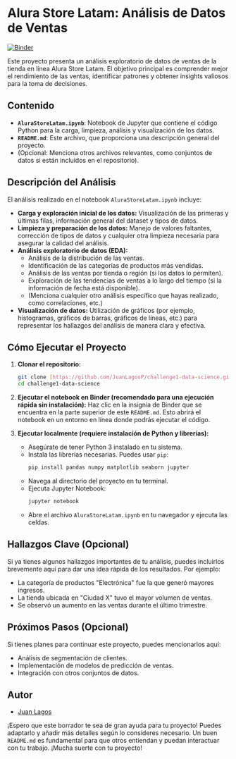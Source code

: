 # Alura Store Latam: Análisis de Datos de Ventas

[![Binder](https://mybinder.org/badge_logo.svg)](https://mybinder.org/v2/gh/JuanLagosP/challenge1-data-science/main)

Este proyecto presenta un análisis exploratorio de datos de ventas de la tienda en línea Alura Store Latam. El objetivo principal es comprender mejor el rendimiento de las ventas, identificar patrones y obtener insights valiosos para la toma de decisiones.

## Contenido

* **`AluraStoreLatam.ipynb`**: Notebook de Jupyter que contiene el código Python para la carga, limpieza, análisis y visualización de los datos.
* **`README.md`**: Este archivo, que proporciona una descripción general del proyecto.
* (Opcional: Menciona otros archivos relevantes, como conjuntos de datos si están incluidos en el repositorio).

## Descripción del Análisis

El análisis realizado en el notebook `AluraStoreLatam.ipynb` incluye:

* **Carga y exploración inicial de los datos:** Visualización de las primeras y últimas filas, información general del dataset y tipos de datos.
* **Limpieza y preparación de los datos:** Manejo de valores faltantes, corrección de tipos de datos y cualquier otra limpieza necesaria para asegurar la calidad del análisis.
* **Análisis exploratorio de datos (EDA):**
    * Análisis de la distribución de las ventas.
    * Identificación de las categorías de productos más vendidas.
    * Análisis de las ventas por tienda o región (si los datos lo permiten).
    * Exploración de las tendencias de ventas a lo largo del tiempo (si la información de fecha está disponible).
    * (Menciona cualquier otro análisis específico que hayas realizado, como correlaciones, etc.)
* **Visualización de datos:** Utilización de gráficos (por ejemplo, histogramas, gráficos de barras, gráficos de líneas, etc.) para representar los hallazgos del análisis de manera clara y efectiva.

## Cómo Ejecutar el Proyecto

1.  **Clonar el repositorio:**
    ```bash
    git clone [https://github.com/JuanLagosP/challenge1-data-science.git](https://github.com/JuanLagosP/challenge1-data-science.git)
    cd challenge1-data-science
    ```

2.  **Ejecutar el notebook en Binder (recomendado para una ejecución rápida sin instalación):**
    Haz clic en la insignia de Binder que se encuentra en la parte superior de este `README.md`. Esto abrirá el notebook en un entorno en línea donde podrás ejecutar el código.

3.  **Ejecutar localmente (requiere instalación de Python y librerías):**
    * Asegúrate de tener Python 3 instalado en tu sistema.
    * Instala las librerías necesarias. Puedes usar `pip`:
        ```bash
        pip install pandas numpy matplotlib seaborn jupyter
        ```
    * Navega al directorio del proyecto en tu terminal.
    * Ejecuta Jupyter Notebook:
        ```bash
        jupyter notebook
        ```
    * Abre el archivo `AluraStoreLatam.ipynb` en tu navegador y ejecuta las celdas.

## Hallazgos Clave (Opcional)

Si ya tienes algunos hallazgos importantes de tu análisis, puedes incluirlos brevemente aquí para dar una idea rápida de los resultados. Por ejemplo:

* La categoría de productos "Electrónica" fue la que generó mayores ingresos.
* La tienda ubicada en "Ciudad X" tuvo el mayor volumen de ventas.
* Se observó un aumento en las ventas durante el último trimestre.

## Próximos Pasos (Opcional)

Si tienes planes para continuar este proyecto, puedes mencionarlos aquí:

* Análisis de segmentación de clientes.
* Implementación de modelos de predicción de ventas.
* Integración con otros conjuntos de datos.

## Autor

* [Juan Lagos](https://github.com/JuanLagosP)

¡Espero que este borrador te sea de gran ayuda para tu proyecto! Puedes adaptarlo y añadir más detalles según lo consideres necesario. Un buen `README.md` es fundamental para que otros entiendan y puedan interactuar con tu trabajo. ¡Mucha suerte con tu proyecto!
